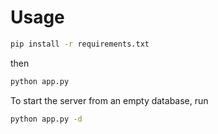 # Usage

```bash
pip install -r requirements.txt
```
then
```bash
python app.py
```
To start the server from an empty database, run
```bash
python app.py -d
```
